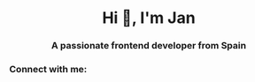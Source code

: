 <h1 align="center">Hi 👋, I'm Jan</h1>
<h3 align="center">A passionate frontend developer from Spain</h3>

<h3 align="left">Connect with me:</h3>
<p align="left">
</p>
